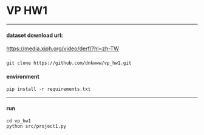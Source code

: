 # VP HW1

---

#### dataset download url:
https://media.xiph.org/video/derf/?hl=zh-TW

###
```
git clone https://github.com/dnkwww/vp_hw1.git
```

#### environment
```
pip install -r requirements.txt
```

---
#### run
```
cd vp_hw1
python src/project1.py
```
